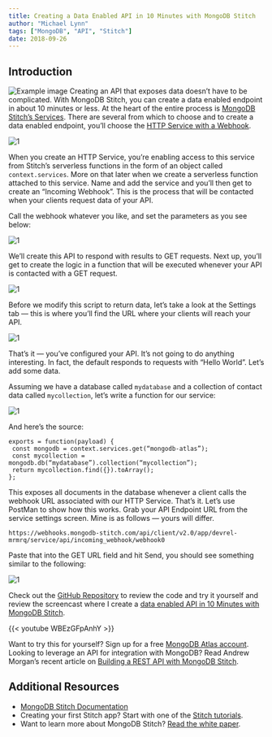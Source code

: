 ```yaml
---
title: Creating a Data Enabled API in 10 Minutes with MongoDB Stitch
author: "Michael Lynn"
tags: ["MongoDB", "API", "Stitch"]
date: 2018-09-26
---
```


## Introduction
![Example image](/media/header.png)
Creating an API that exposes data doesn’t have to be complicated. With MongoDB Stitch, you can create a data enabled endpoint in about 10 minutes or less.
At the heart of the entire process is [MongoDB Stitch’s Services](https://docs.mongodb.com/stitch/services/). There are several from which to choose and to create a data enabled endpoint, you’ll choose the [HTTP Service with a Webhook](https://docs.mongodb.com/stitch/reference/service-webhooks/).

![1](/media/1.png)

When you create an HTTP Service, you’re enabling access to this service from Stitch’s serverless functions in the form of an object called `context.services`. More on that later when we create a serverless function attached to this service.
Name and add the service and you’ll then get to create an “Incoming Webhook”. This is the process that will be contacted when your clients request data of your API.

Call the webhook whatever you like, and set the parameters as you see below:

![1](/media/2.png)

We’ll create this API to respond with results to GET requests. Next up, you’ll get to create the logic in a function that will be executed whenever your API is contacted with a GET request.

![1](/media/3.png)

Before we modify this script to return data, let’s take a look at the Settings tab — this is where you’ll find the URL where your clients will reach your API.

![1](/media/4.png)

That’s it — you’ve configured your API. It’s not going to do anything interesting. In fact, the default responds to requests with “Hello World”. Let’s add some data.

Assuming we have a database called `mydatabase` and a collection of contact data called `mycollection`, let’s write a function for our service:

![1](/media/5.gif)

And here’s the source:

```
exports = function(payload) {
 const mongodb = context.services.get(“mongodb-atlas”);
 const mycollection = mongodb.db(“mydatabase”).collection(“mycollection”);
 return mycollection.find({}).toArray();
};
```

This exposes all documents in the database whenever a client calls the webhook URL associated with our HTTP Service. That’s it.
Let’s use PostMan to show how this works. Grab your API Endpoint URL from the service settings screen. Mine is as follows — yours will differ.

```https://webhooks.mongodb-stitch.com/api/client/v2.0/app/devrel-mrmrq/service/api/incoming_webhook/webhook0```

Paste that into the GET URL field and hit Send, you should see something similar to the following:

![1](/media/6.png)

Check out the [GitHub Repository](https://github.com/mrlynn/10-min-data-api-mongodb-stitch) to review the code and try it yourself and review the screencast where I create a [data enabled API in 10 Minutes with MongoDB Stitch](https://youtu.be/WBEzGFpAnhY).

{{< youtube WBEzGFpAnhY >}}

Want to try this for yourself? Sign up for a free [MongoDB Atlas account](http://cloud.mongodb.com/). Looking to leverage an API for integration with MongoDB? Read Andrew Morgan’s recent article on [Building a REST API with MongoDB Stitch](https://www.mongodb.com/blog/post/building-a-rest-api-with-mongodb-stitch).

## Additional Resources

* [MongoDB Stitch Documentation](http://docs.mongodb.com/stitch)
* Creating your first Stitch app? Start with one of the [Stitch tutorials](https://docs.mongodb.com/stitch/tutorials/).
* Want to learn more about MongoDB Stitch? [Read the white paper](https://www.mongodb.com/collateral/mongodb-stitch-serverless-platform).